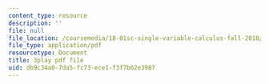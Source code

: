 ```yaml
---
content_type: resource
description: ''
file: null
file_location: /coursemedia/18-01sc-single-variable-calculus-fall-2010/db9c34a07da5fc73ece1f3f7b62e3987_2y4tCiWbVRI.pdf
file_type: application/pdf
resourcetype: Document
title: 3play pdf file
uid: db9c34a0-7da5-fc73-ece1-f3f7b62e3987
---
```

